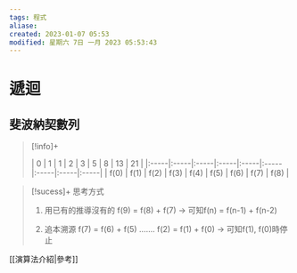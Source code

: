 ```yaml
---
tags: 程式
aliase: 
created: 2023-01-07 05:53
modified: 星期六 7日 一月 2023 05:53:43
---
```



# 遞迴
## 斐波納契數列

>[!info]+
>
>|    0 |    1 |    1 |    2 |    3 |    5 |    8 |   13 |   21 |
|:-----|:-----|:-----|:-----|:-----|:-----|:-----|:-----|:-----|
| f(0) | f(1) | f(2) | f(3) | f(4) | f(5) | f(6) | f(7) | f(8) |  

>[!sucess]+ 思考方式
>1. 用已有的推導沒有的
> f(9) = f(8) + f(7)
> -> 可知f(n) = f(n-1) + f(n-2)
>
>2. 追本溯源
>f(7) = f(6) + f(5)
>.......
>f(2) = f(1) + f(0)
> -> 可知f(1), f(0)時停止
>
[[演算法介紹|參考]]


